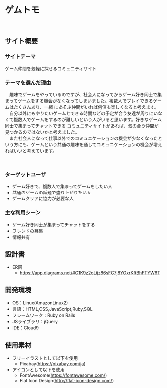 # ゲムトモ
​
## サイト概要
### サイトテーマ
ゲーム仲間を気軽に探せるコミュニティサイト
​
### テーマを選んだ理由
　趣味でゲームをやっているのですが、社会人になってからゲーム好き同士で集まってゲームをする機会がなくなってしまいました。複数人でプレイできるゲームはたくさんあり、一緒
にあそぶ仲間がいれば何倍も楽しくなると考えます。<br>
　自分以外にもやりたいゲームとできる時間などの予定が合う友達が周りにいなくて複数人でゲームをするのが難しいという人がいると思います。好きなゲーム同士で集まってチャットできる
コミュニティサイトがあれば、気の合う仲間が見つかるのではないかと考えました。<br>
　また社会人になって仕事以外でのコミュニケーションの機会が少なくなったという方にも、ゲームという共通の趣味を通してコミュニケーションの機会が増えればいいと考えています。

​
​
### ターゲットユーザ
- ゲーム好きで、複数人で集まってゲームをしたい人
- 共通のゲームの話題で盛り上がりたい人
- ゲームクリアに協力が必要な人
​
### 主な利用シーン
- ゲーム好き同士が集まってチャットをする
- フレンドの募集
- 情報共有
​
## 設計書
- ER図
  - https://app.diagrams.net/#G1K9z2oLijz86sFC7j8YOxrKftBhFTYW6T
​
## 開発環境
- OS：Linux(AmazonLinux2)
- 言語：HTML,CSS,JavaScript,Ruby,SQL
- フレームワーク：Ruby on Rails
- JSライブラリ：jQuery
- IDE：Cloud9
​
## 使用素材
- フリーイラストとして以下を使用
  - Pixabay(https://pixabay.com/ja)
- アイコンとして以下を使用
  - FontAwesome(https://fontawesome.com/)
  - Flat Icon Design(http://flat-icon-design.com/)